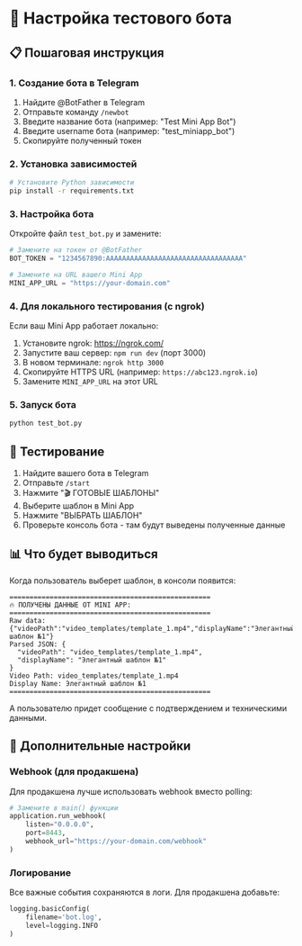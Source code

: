 # 🤖 Настройка тестового бота

## 📋 Пошаговая инструкция

### 1. Создание бота в Telegram

1. Найдите @BotFather в Telegram
2. Отправьте команду `/newbot`
3. Введите название бота (например: "Test Mini App Bot")
4. Введите username бота (например: "test_miniapp_bot")
5. Скопируйте полученный токен

### 2. Установка зависимостей

```bash
# Установите Python зависимости
pip install -r requirements.txt
```

### 3. Настройка бота

Откройте файл `test_bot.py` и замените:

```python
# Замените на токен от @BotFather
BOT_TOKEN = "1234567890:AAAAAAAAAAAAAAAAAAAAAAAAAAAAAAAAAA"

# Замените на URL вашего Mini App
MINI_APP_URL = "https://your-domain.com"
```

### 4. Для локального тестирования (с ngrok)

Если ваш Mini App работает локально:

1. Установите ngrok: https://ngrok.com/
2. Запустите ваш сервер: `npm run dev` (порт 3000)
3. В новом терминале: `ngrok http 3000`
4. Скопируйте HTTPS URL (например: `https://abc123.ngrok.io`)
5. Замените `MINI_APP_URL` на этот URL

### 5. Запуск бота

```bash
python test_bot.py
```

## 🧪 Тестирование

1. Найдите вашего бота в Telegram
2. Отправьте `/start`
3. Нажмите "🎬 ГОТОВЫЕ ШАБЛОНЫ"
4. Выберите шаблон в Mini App
5. Нажмите "ВЫБРАТЬ ШАБЛОН"
6. Проверьте консоль бота - там будут выведены полученные данные

## 📊 Что будет выводиться

Когда пользователь выберет шаблон, в консоли появится:

```
==================================================
🔥 ПОЛУЧЕНЫ ДАННЫЕ ОТ MINI APP:
==================================================
Raw data: {"videoPath":"video_templates/template_1.mp4","displayName":"Элегантный шаблон №1"}
Parsed JSON: {
  "videoPath": "video_templates/template_1.mp4",
  "displayName": "Элегантный шаблон №1"
}
Video Path: video_templates/template_1.mp4
Display Name: Элегантный шаблон №1
==================================================
```

А пользователю придет сообщение с подтверждением и техническими данными.

## 🔧 Дополнительные настройки

### Webhook (для продакшена)

Для продакшена лучше использовать webhook вместо polling:

```python
# Замените в main() функции
application.run_webhook(
    listen="0.0.0.0",
    port=8443,
    webhook_url="https://your-domain.com/webhook"
)
```

### Логирование

Все важные события сохраняются в логи. Для продакшена добавьте:

```python
logging.basicConfig(
    filename='bot.log',
    level=logging.INFO
)
```